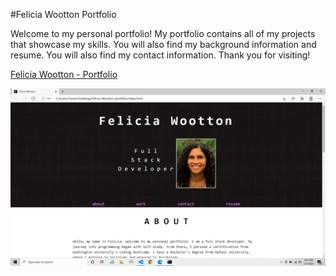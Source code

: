 #Felicia Wootton Portfolio

Welcome to my personal portfolio! My portfolio contains all of my projects that showcase my skills.  You will also find my background information and resume.  You will also find my contact information. Thank you for visiting!


[Felicia Wootton - Portfolio](https://fdwootton.github.io/Felicia-Wootton-portfolio/)


![](./assets/images/portfolio-screenshot.png)

